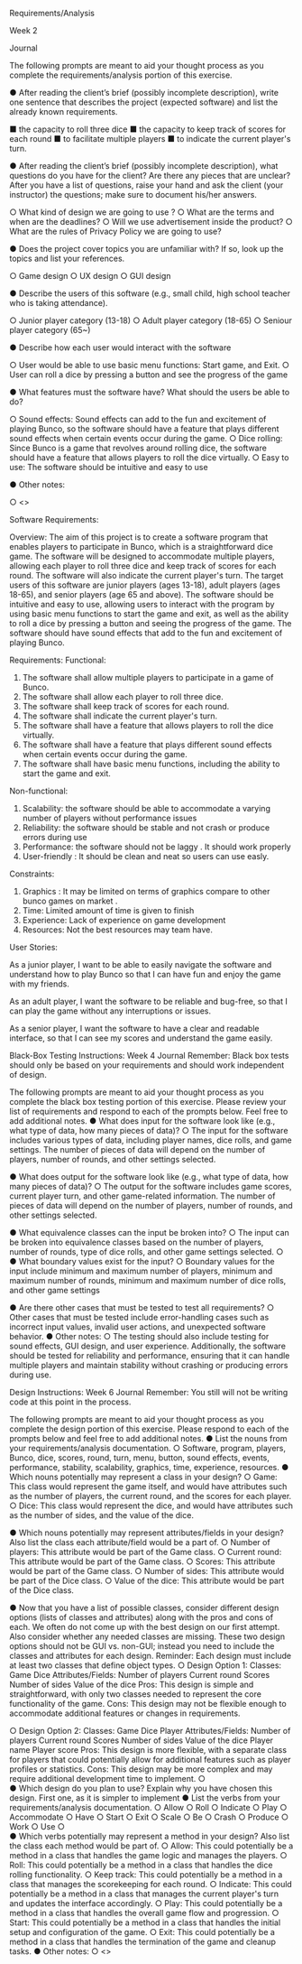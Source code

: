 Requirements/Analysis

Week 2

Journal

The following prompts are meant to aid your thought process as you complete the requirements/analysis portion of this exercise.

●	After reading the client’s brief (possibly incomplete description), write one sentence that describes the project (expected software) and list the already known requirements.

■	the capacity to roll three dice
■	the capacity to keep track of scores for each round
■	to facilitate multiple players
■	to indicate the current player's turn.


●	After reading the client’s brief (possibly incomplete description), what questions do you have for the client? Are there any pieces that are unclear? After you have a list of questions, raise your hand and ask the client (your instructor) the questions; make sure to document his/her answers.

○	What  kind of design we are going to use ?
○	What are the terms and when are the deadlines? 
○	Will we use advertisement inside the product? 
○	What are the rules of Privacy Policy we are going to use?


●	Does the project cover topics you are unfamiliar with? If so, look up the topics and list your references.

○	Game design
○	UX design
○	GUI design


●	Describe the users of this software (e.g., small child, high school teacher who is taking attendance).

○	Junior player category (13-18)
○	Adult player category (18-65)
○	Seniour player category (65~)


●	Describe how each user would interact with the software

○	User would be able to use basic menu functions: Start game, and Exit. 
○	User can roll a dice by pressing a button and see the progress of the game


●	What features must the software have? What should the users be able to do?

○	Sound effects: Sound effects can add to the fun and excitement of playing Bunco, so the software should have a feature that plays different sound effects when certain events occur during the game.
○	Dice rolling: Since Bunco is a game that revolves around rolling dice, the software should have a feature that allows players to roll the dice virtually.
○	  Easy to use: The software should be intuitive and easy to use


●	Other notes:

○	<<Insert notes>>



Software Requirements:
 
Overview: The aim of this project is to create a software program that enables players to participate in Bunco, which is a straightforward dice game.
The software will be designed to accommodate multiple players, allowing each player to roll three dice and keep track of scores for each round. 
The software will also indicate the current player's turn. The target users of this software are junior players (ages 13-18), adult players (ages 18-65), 
and senior players (age 65 and above). The software should be intuitive and easy to use, allowing users to interact with the program by using basic 
menu functions to start the game and exit, as well as the ability to roll a dice by pressing a button and seeing the progress of the game. 
The software should have sound effects that add to the fun and excitement of playing Bunco.
  
  
Requirements: Functional:
  
1.	The software shall allow multiple players to participate in a game of Bunco.
2.	The software shall allow each player to roll three dice.
3.	The software shall keep track of scores for each round.
4.	The software shall indicate the current player's turn.
5.	The software shall have a feature that allows players to roll the dice virtually.
6.	The software shall have a feature that plays different sound effects when certain events occur during the game.
7.	The software shall have basic menu functions, including the ability to start the game and exit.

Non-functional:
  
1.	Scalability: the software should be able to accommodate a varying number of players without performance issues
2.	Reliability: the software should be stable and not crash or produce errors during use
3.	Performance: the software should not be laggy . It should work properly
4.	User-friendly : It should be clean and neat so users can use easly.
  
  
Constraints: 
  
1.	Graphics : It may be limited on terms of graphics compare to other bunco games on market .
2.	Time: Limited amount of time is given to finish 
3.	Experience: Lack of experience on game development 
4.	Resources: Not the best resources may team have.

User Stories: 

As a junior player, I want to be able to easily navigate the software and understand how to play Bunco so 
that I can have fun and enjoy the game with my friends. 
  
As an adult player, I want the software to be reliable and bug-free, 
so that I can play the game without any interruptions or issues. 

As a senior player, I want the software to have a clear and readable interface,
so that I can see my scores and understand the game easily.


Black-Box Testing
Instructions: Week 4
Journal
Remember: Black box tests should only be based on your requirements and should work independent of design.

The following prompts are meant to aid your thought process as you complete the black box testing portion of this exercise. Please review your list of requirements and respond to each of the prompts below. Feel free to add additional notes.
●	What does input for the software look like (e.g., what type of data, how many pieces of data)?
○	The input for the software includes various types of data, including player names, dice rolls, and game settings. The number of pieces of data will depend on the number of players, number of rounds, and other settings selected.

●	What does output for the software look like (e.g., what type of data, how many pieces of data)?
○	The output for the software includes game scores, current player turn, and other game-related information. The number of pieces of data will depend on the number of players, number of rounds, and other settings selected.

●	What equivalence classes can the input be broken into? 
○	The input can be broken into equivalence classes based on the number of players, number of rounds, type of dice rolls, and other game settings selected.
○	
●	What boundary values exist for the input?
○	Boundary values for the input include minimum and maximum number of players, minimum and maximum number of rounds, minimum and maximum number of dice rolls, and other game settings

●	Are there other cases that must be tested to test all requirements?
○	Other cases that must be tested include error-handling cases such as incorrect input values, invalid user actions, and unexpected software behavior.
●	Other notes:
○	The testing should also include testing for sound effects, GUI design, and user experience. Additionally, the software should be tested for reliability and performance, ensuring that it can handle multiple players and maintain stability without crashing or producing errors during use.


Design
Instructions: Week 6
Journal
Remember: You still will not be writing code at this point in the process.

The following prompts are meant to aid your thought process as you complete the design portion of this exercise. Please respond to each of the prompts below and feel free to add additional notes.
●	List the nouns from your requirements/analysis documentation.
○	Software, program, players, Bunco, dice, scores, round, turn, menu, button, sound effects, events, performance, stability, scalability, graphics, time, experience, resources.
●	Which nouns potentially may represent a class in your design?
○	Game: This class would represent the game itself, and would have attributes such as the number of players, the current round, and the scores for each player.
○	Dice: This class would represent the dice, and would have attributes such as the number of sides, and the value of the dice.

●	Which nouns potentially may represent attributes/fields in your design? Also list the class each attribute/field would be a part of.
○	Number of players: This attribute would be part of the Game class.
○	Current round: This attribute would be part of the Game class.
○	Scores: This attribute would be part of the Game class.
○	Number of sides: This attribute would be part of the Dice class.
○	Value of the dice: This attribute would be part of the Dice class.

●	Now that you have a list of possible classes, consider different design options (lists of classes and attributes) along with the pros and cons of each. We often do not come up with the best design on our first attempt. Also consider whether any needed classes are missing. These two design options should not be GUI vs. non-GUI; instead you need to include the classes and attributes for each design. Reminder: Each design must include at least two classes that define object types.
○	Design Option 1:
      Classes:
Game
Dice Attributes/Fields:
Number of players
Current round
Scores
Number of sides
Value of the dice 
Pros: This design is simple and straightforward, with only two classes needed to represent the core functionality of the game. 
Cons: This design may not be flexible enough to accommodate additional features or changes in requirements.

○	Design Option 2: Classes:
Game
Dice
Player Attributes/Fields:
Number of players
Current round
Scores
Number of sides
Value of the dice
Player name
Player score 
Pros: 
This design is more flexible, with a separate class for players that could potentially allow for additional features such as player profiles or statistics. 
Cons: This design may be more complex and may require additional development time to implement.
○	
●	Which design do you plan to use? Explain why you have chosen this design.
First one, as it is simpler to implement
●	List the verbs from your requirements/analysis documentation.
○	Allow
○	Roll
○	Indicate
○	Play
○	Accommodate
○	Have
○	Start
○	Exit
○	Scale
○	Be
○	Crash
○	Produce
○	Work
○	Use
○	
●	Which verbs potentially may represent a method in your design? Also list the class each method would be part of.
○	Allow: This could potentially be a method in a class that handles the game logic and manages the players.
○	Roll: This could potentially be a method in a class that handles the dice rolling functionality.
○	Keep track: This could potentially be a method in a class that manages the scorekeeping for each round.
○	Indicate: This could potentially be a method in a class that manages the current player's turn and updates the interface accordingly.
○	Play: This could potentially be a method in a class that handles the overall game flow and progression.
○	Start: This could potentially be a method in a class that handles the initial setup and configuration of the game.
○	Exit: This could potentially be a method in a class that handles the termination of the game and cleanup tasks.
●	Other notes:
○	<<Insert notes>>

